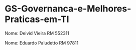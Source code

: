 # GS-Governanca-e-Melhores-Praticas-em-TI

Nome: Deivid Vieira
RM 552311

Nome: Eduardo Paludetto
RM 97811